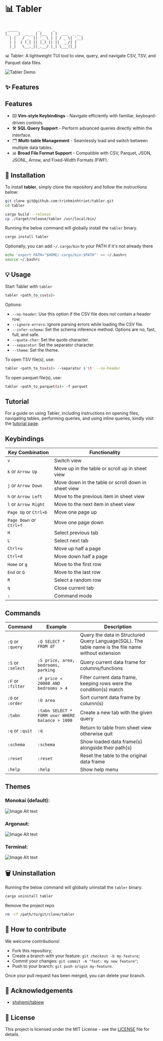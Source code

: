 # 📊 Tabler

```text

 _____         _      _
|_   _|  __ _ | |__  | |  ___  _ __
  | |   / _` || '_ \ | | / _ \| '__|
  | |  | (_| || |_) || ||  __/| |
  |_|   \__,_||_.__/ |_| \___||_|

```

📊 Tabler: A lightweight TUI tool to view, query, and navigate CSV, TSV, and Parquet data files.

![Tabler Demo](images/demo.gif)

## ✨ Features

## Features

- ⌨️ **Vim-style Keybindings** - Navigate efficiently with familiar, keyboard-driven controls.
- 🛠️ **SQL Query Support** - Perform advanced queries directly within the interface.
- 🗂️ **Multi-table Management** - Seamlessly load and switch between multiple data tables.
- 📊 **Broad File Format Support** - Compatible with CSV, Parquet, JSON, JSONL, Arrow, and Fixed-Width Formats (FWF).

## 🚀 Installation

To install **tabler**, simply clone the repository and follow the instructions below:

```bash
git clone git@github.com:trinhminhtriet/tabler.git
cd tabler

cargo build --release
cp ./target/release/tabler /usr/local/bin/
```

Running the below command will globally install the `tabler` binary.

```bash
cargo install tabler
```

Optionally, you can add `~/.cargo/bin` to your PATH if it's not already there

```bash
echo 'export PATH="$HOME/.cargo/bin:$PATH"' >> ~/.bashrc
source ~/.bashrc
```

## 💡 Usage

Start Tabler with `tabler`

```bash
tabler <path_to_csv(s)>
```

Options:

- `--no-header`: Use this option if the CSV file does not contain a header row.
- `--ignore-errors`: Ignore parsing errors while loading the CSV file.
- `--infer-schema`: Set the schema inference method. Options are no, fast, full, and safe.
- `--quote-char`: Set the quote character.
- `--separator`: Set the separator character.
- `--theme`: Set the theme.

To open TSV file(s), use:

```bash
tabler <path_to_tsv(s)> --separator $'\t' --no-header
```

To open parquet file(s), use:

```bash
tabler <path_to_parquet(s)> -f parquet
```

## Tutorial

For a guide on using Tabler, including instructions on opening files, navigating tables, performing queries, and using inline queries, kindly visit the [tutorial page](https://github.com/trinhminhtriet/tabler/blob/master/tutorial/tutorial.md).

## Keybindings️

| Key Combination         | Functionality                                       |
| ----------------------- | --------------------------------------------------- |
| `v`                     | Switch view                                         |
| `k` or `Arrow Up`       | Move up in the table or scroll up in sheet view     |
| `j` or `Arrow Down`     | Move down in the table or scroll down in sheet view |
| `h` or `Arrow Left`     | Move to the previous item in sheet view             |
| `l` or `Arrow Right`    | Move to the next item in sheet view                 |
| `Page Up` or `Ctrl+b`   | Move one page up                                    |
| `Page Down` or `Ctrl+f` | Move one page down                                  |
| `H`                     | Select previous tab                                 |
| `L`                     | Select next tab                                     |
| `Ctrl+u`                | Move up half a page                                 |
| `Ctrl+d`                | Move down half a page                               |
| `Home` or `g`           | Move to the first row                               |
| `End` or `G`            | Move to the last row                                |
| `R`                     | Select a random row                                 |
| `q`                     | Close current tab                                   |
| `:`                     | Command mode                                        |

## Commands

| Command           | Example                                         | Description                                                                                         |
| ----------------- | ----------------------------------------------- | --------------------------------------------------------------------------------------------------- |
| `:Q` or `:query`  | `:Q SELECT * FROM df`                           | Query the data in Structured Query Language(SQL). The table name is the file name without extension |
| `:S` or `:select` | `:S price, area, bedrooms, parking`             | Query current data frame for columns/functions                                                      |
| `:F` or `:filter` | `:F price < 20000 AND bedrooms > 4`             | Filter current data frame, keeping rows were the condition(s) match                                 |
| `:O` or `:order`  | `:O area`                                       | Sort current data frame by column(s)                                                                |
| `:tabn`           | `:tabn SELECT * FORM user WHERE balance > 1000` | Create a new tab with the given query                                                               |
| `:q` or `:quit`   | `:q`                                            | Return to table from sheet view otherwise quit                                                      |
| `:schema`         | `:schema`                                       | Show loaded data frame(s) alongside their path(s)                                                   |
| `:reset`          | `:reset`                                        | Reset the table to the original data frame                                                          |
| `:help`           | `:help`                                         | Show help menu                                                                                      |

## Themes

### Monokai (default):

![Image Alt text](/images/theme-monokai.png "Monokai")

### Argonaut:

![Image Alt text](/images/theme-argonaut.png "Argonaut")

### Terminal:

![Image Alt text](/images/theme-terminal.png "Terminal")

## 🗑️ Uninstallation

Running the below command will globally uninstall the `tabler` binary.

```bash
cargo uninstall tabler
```

Remove the project repo

```bash
rm -rf /path/to/git/clone/tabler
```

## 🤝 How to contribute

We welcome contributions!

- Fork this repository;
- Create a branch with your feature: `git checkout -b my-feature`;
- Commit your changes: `git commit -m "feat: my new feature"`;
- Push to your branch: `git push origin my-feature`.

Once your pull request has been merged, you can delete your branch.

## 🙏 Acknowledgements

- [shshemi/tabiew](https://github.com/shshemi/tabiew)

## 📝 License

This project is licensed under the MIT License - see the [LICENSE](LICENSE) file for details.
